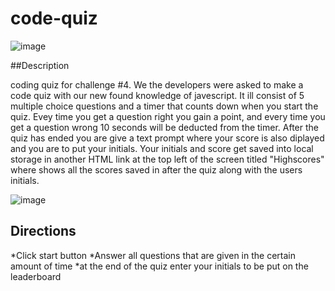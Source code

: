# code-quiz

![image](https://user-images.githubusercontent.com/92951480/143806302-b78ecd5c-9ca1-44d6-ac74-3dbc8e83fd8a.png)


##Description

coding quiz for challenge #4. We the developers were asked to make a code quiz with our new found knowledge of javescript. It ill consist of 5 multiple choice questions and
a timer that counts down when you start the quiz. Evey time you get a question right you gain a point, and every time you get a question wrong 10 seconds will be deducted from the timer. After the quiz has ended you are give a text prompt where your score is also diplayed and you are to put your initials. Your initials and score get saved into local storage in another HTML link at the top left of the screen titled "Highscores" where shows all the scores saved in after the quiz along with the users initials.

![image](https://user-images.githubusercontent.com/92951480/143806374-0aef19c7-8133-49b9-a654-42e5c8d00c72.png)

## Directions

*Click start button
*Answer all questions that are given in the certain amount of time
*at the end of the quiz enter your initials to be put on the leaderboard

